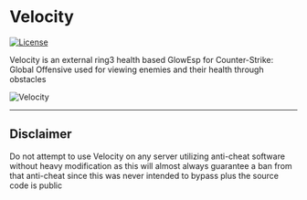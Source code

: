 # Velocity
[![License](https://img.shields.io/badge/License-MIT-green)](https://github.com/synthol/Velocity/blob/master/LICENSE)

Velocity is an external ring3 health based GlowEsp for Counter-Strike: Global Offensive used for viewing enemies and their health through obstacles

![Velocity](https://user-images.githubusercontent.com/36903616/187548871-c4d07417-7090-424a-a62d-d8a54780fa8d.png)

***

## Disclaimer
Do not attempt to use Velocity on any server utilizing anti-cheat software without heavy modification as this will almost always guarantee a ban from that anti-cheat since this was never intended to bypass plus the source code is public
